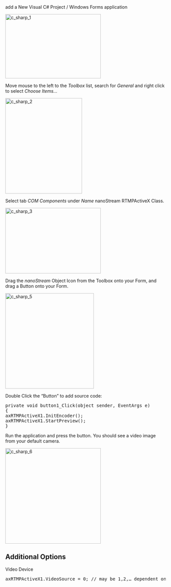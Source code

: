 &nbsp;

add a New Visual C# Project / Windows Forms application

<img class="alignnone size-medium wp-image-783" src="http://www.nanocosmos.de/wiki/wp-content/uploads/2016/02/c_sharp_1-300x202.png" alt="c_sharp_1" width="300" height="202" />

Move mouse to the left to the *Toolbox* list, search for *General* and right click to select *Choose Items…*

<img class="alignnone size-medium wp-image-784" src="http://www.nanocosmos.de/wiki/wp-content/uploads/2016/02/c_sharp_2-241x300.png" alt="c_sharp_2" width="241" height="300" />

Select tab *COM Components* under *Name* nanoStream RTMPActiveX Class.

<img class="alignnone size-medium wp-image-786" src="http://www.nanocosmos.de/wiki/wp-content/uploads/2016/02/c_sharp_3-300x206.png" alt="c_sharp_3" width="300" height="206" />

Drag the *nanoStream* Object Icon from the Toolbox onto your Form, and drag a Button onto your Form.

<img class="alignnone size-medium wp-image-787" src="http://www.nanocosmos.de/wiki/wp-content/uploads/2016/02/c_sharp_5-278x300.png" alt="c_sharp_5" width="278" height="300" />

Double Click the “Button” to add source code:
<pre class="lang:c# decode:true crayon-selected">private void button1_Click(object sender, EventArgs e)
{
axRTMPActiveX1.InitEncoder();
axRTMPActiveX1.StartPreview();
}</pre>
Run the application and press the button. You should see a video image from your default camera.

<img class="alignnone size-medium wp-image-789" src="http://www.nanocosmos.de/wiki/wp-content/uploads/2016/02/c_sharp_6-300x300.png" alt="c_sharp_6" width="300" height="300" />

## Additional Options
Video Device
<pre class="lang:c# decode:true ">axRTMPActiveX1.VideoSource = 0; // may be 1,2,… dependent on your devices
</pre>
&nbsp;
